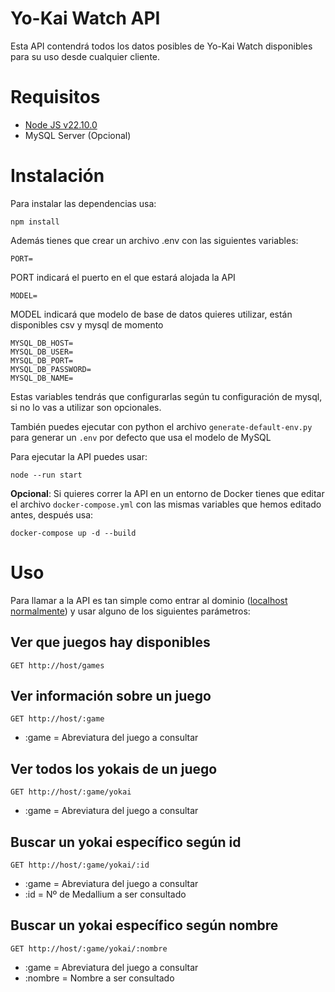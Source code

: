 # Yo-Kai Watch API
Esta API contendrá todos los datos posibles de Yo-Kai Watch disponibles para su uso desde cualquier cliente.
# Requisitos
- [Node JS v22.10.0](https://nodejs.org/en)
- MySQL Server (Opcional)
# Instalación
Para instalar las dependencias usa:

    npm install
Además tienes que crear un archivo .env con las siguientes variables:

	PORT=
PORT indicará el puerto en el que estará alojada la API

	MODEL=
MODEL indicará que modelo de base de datos quieres utilizar, están disponibles csv y mysql de momento

	MYSQL_DB_HOST=
	MYSQL_DB_USER=
	MYSQL_DB_PORT=
	MYSQL_DB_PASSWORD=
	MYSQL_DB_NAME=
Estas variables tendrás que configurarlas según tu configuración de mysql, si no lo vas a utilizar son opcionales.

También puedes ejecutar con python el archivo `generate-default-env.py` para generar un `.env` por defecto que usa el modelo de MySQL

Para ejecutar la API puedes usar:

	node --run start
**Opcional**: Si quieres correr la API en un entorno de Docker tienes que editar el archivo `docker-compose.yml` con las mismas variables que hemos editado antes, después usa:

    docker-compose up -d --build
# Uso
Para llamar a la API es tan simple como entrar al dominio ([localhost normalmente](http://localhost:3000)) y usar alguno de los siguientes parámetros:

## Ver que juegos hay disponibles
	GET http://host/games
## Ver información sobre un juego
	GET http://host/:game
- :game = Abreviatura del juego a consultar
## Ver todos los yokais de un juego
	GET http://host/:game/yokai
- :game = Abreviatura del juego a consultar
## Buscar un yokai específico según id
	GET http://host/:game/yokai/:id
- :game = Abreviatura del juego a consultar
- :id = Nº de Medallium a ser consultado
## Buscar un yokai específico según nombre
	GET http://host/:game/yokai/:nombre
- :game = Abreviatura del juego a consultar
- :nombre = Nombre a ser consultado